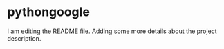 # pythongoogle
I am editing the README file. Adding some more details about the project description.

